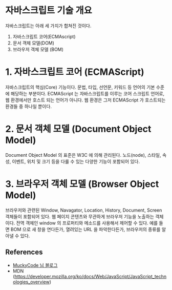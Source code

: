# 자바스크립트 기술 개요

자바스크립트는 아래 세 가지가 합쳐진 것이다.

1.  자바스크립트 코어(ECMAscript)
2.  문서 객체 모델(DOM)
3.  브라우저 객체 모델 (BOM)

# 1. 자바스크립트 코어 (ECMAScript)

자바스크립트의 핵심(Core) 기능이다. 문법, 타입, 선언문, 키워드 등 언어의 기본 수준에 해당하는 부분이다. ECMAScript 는 자바스크립트를 이루는 코어 스크립트 언어로, 웹 환경에서만 호스트 되는 언어가 아니다. 웹 환경은 그저 ECMAScript 가 호스트되는 환경들 중 하나일 뿐이다.

# 2. 문서 객체 모델 (Document Object Model)

Document Object Model 의 표준은 W3C 에 의해 관리된다. 노드(node), 스타일, 속성, 이벤트, 위치 및 크기 등을 다룰 수 있는 다양한 기능이 포함되어 있다.

# 3. 브라우저 객체 모델 (Browser Object Model)

브라우저와 관련된 Window, Navagator, Location, History, Document, Screen 객체들이 포함되어 있다. 웹 페이지 콘텐츠와 무관하게 브라우저 기능을 노출하는 객체이다. 전역 객체인 window 의 프로퍼티와 메소드를 사용해서 제어할 수 있다. 예를 들면 BOM 으로 새 창을 연다든가, 열려있는 URL 을 파악한다든가, 브라우저의 종류를 알아낼 수 있다.

## References

- [MuckyCode 님 블로그](https://muckycode.blogspot.com/2015/01/javascript.html)
- MDN (https://developer.mozilla.org/ko/docs/Web/JavaScript/JavaScript_technologies_overview)
